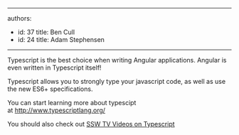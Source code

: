 

---
authors:
  - id: 37
    title: Ben Cull
  - id: 24
    title: Adam Stephensen
---




<span class='intro'> Typescript is the best choice&#160;​when writing Angular​&#160;applications. Angular&#160;is even written in Typescript itself!&#160;<br> </span>

<p>​Typescript allows you to strongly type your javascript code, as well as use the new ES6+ specifications.</p><p>You can start learning more about typescipt at&#160;<a href="http&#58;//www.typescriptlang.org/">http&#58;//www.typescriptlang.org/​</a><br></p><p>You should also check out <a href="http&#58;//tv.ssw.com/tag/typescript">SSW TV Videos on Typescript</a></p>


